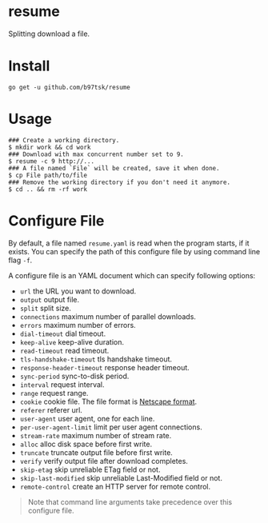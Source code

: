# resume

Splitting download a file.

# Install

```
go get -u github.com/b97tsk/resume
```

# Usage

```console
### Create a working directory.
$ mkdir work && cd work
### Download with max concurrent number set to 9.
$ resume -c 9 http://...
### A file named `File` will be created, save it when done.
$ cp File path/to/file
### Remove the working directory if you don't need it anymore.
$ cd .. && rm -rf work
```

# Configure File

By default, a file named `resume.yaml` is read when the program starts, if it exists.
You can specify the path of this configure file by using command line flag `-f`.

A configure file is an YAML document which can specify following options:

- `url` the URL you want to download.
- `output` output file.
- `split` split size.
- `connections` maximum number of parallel downloads.
- `errors` maximum number of errors.
- `dial-timeout` dial timeout.
- `keep-alive` keep-alive duration.
- `read-timeout` read timeout.
- `tls-handshake-timeout` tls handshake timeout.
- `response-header-timeout` response header timeout.
- `sync-period` sync-to-disk period.
- `interval` request interval.
- `range` request range.
- `cookie` cookie file. The file format is [Netscape format](https://unix.stackexchange.com/a/210282).
- `referer` referer url.
- `user-agent` user agent, one for each line.
- `per-user-agent-limit` limit per user agent connections.
- `stream-rate` maximum number of stream rate.
- `alloc` alloc disk space before first write.
- `truncate` truncate output file before first write.
- `verify` verify output file after download completes.
- `skip-etag` skip unreliable ETag field or not.
- `skip-last-modified` skip unreliable Last-Modified field or not.
- `remote-control` create an HTTP server for remote control.

> Note that command line arguments take precedence over this configure file.
